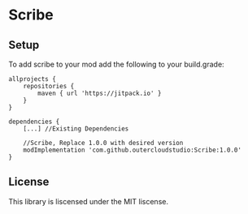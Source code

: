 # Scribe

## Setup

To add scribe to your mod add the following to your build.grade:

```
allprojects {
	repositories {
		maven { url 'https://jitpack.io' }
	}
}

dependencies {
	[...] //Existing Dependencies

	//Scribe, Replace 1.0.0 with desired version
	modImplementation 'com.github.outercloudstudio:Scribe:1.0.0'
}
```

## License

This library is liscensed under the MIT liscense.
